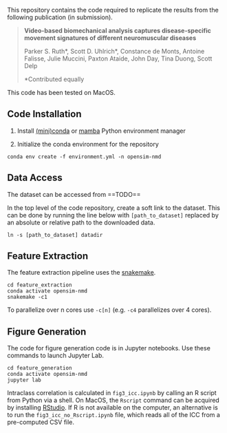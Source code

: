 This repository contains the code required to replicate the results from the following publication (in submission).

> **Video-based biomechanical analysis captures disease-specific movement signatures of different neuromuscular diseases**
>
> Parker S. Ruth\*, Scott D. Uhlrich\*, Constance de Monts, Antoine Falisse, Julie Muccini, Paxton Ataide, John Day, Tina Duong, Scott Delp
>
> \*Contributed equally

This code has been tested on MacOS.

## Code Installation

1. Install  [(mini)conda](https://docs.conda.io/projects/conda/en/latest/user-guide/install/index.html) or [mamba](https://mamba.readthedocs.io/en/stable/installation/mamba-installation.html) Python environment manager

2. Initialize the conda environment for the repository

```
conda env create -f environment.yml -n opensim-nmd
```

## Data Access

The dataset can be accessed from ==TODO==

In the top level of the code repository, create a soft link to the dataset. This can be done by running the line below with `[path_to_dataset]` replaced by an absolute or relative path to the downloaded data.

```
ln -s [path_to_dataset] datadir
```

## Feature Extraction

The feature extraction pipeline uses the [snakemake](https://snakemake.github.io/).

```
cd feature_extraction
conda activate opensim-nmd
snakemake -c1
```

To parallelize over n cores use `-c[n]` (e.g. `-c4` parallelizes over 4 cores).

## Figure Generation

The code for figure generation code is in Jupyter notebooks. Use these commands to launch Jupyter Lab.

```
cd feature_generation
conda activate opensim-nmd
jupyter lab
```

Intraclass correlation is calculated in `fig3_icc.ipynb` by calling an R script from Python via a shell. On MacOS, the `Rscript` command can be acquired by installing [RStudio](https://posit.co/downloads/). If R is not available on the computer, an alternative is to run the `fig3_icc_no_Rscript.ipynb` file, which reads all of the ICC from a pre-computed CSV file.
